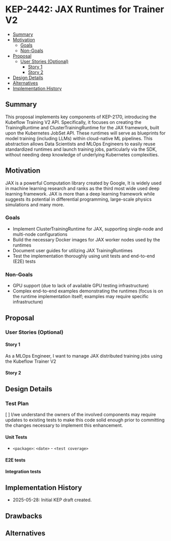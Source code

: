 # KEP-2442: JAX Runtimes for Trainer V2

- [Summary](#summary)
- [Motivation](#motivation)
  - [Goals](#goals)
  - [Non-Goals](#non-goals)
- [Proposal](#proposal)
  - [User Stories (Optional)](#user-stories-optional)
    - [Story 1](#story-1)
    - [Story 2](#story-2)
- [Design Details](#design-details)
- [Alternatives](#alternatives)
- [Implementation History](#implementation-history)

## Summary

This proposal implements key components of KEP-2170, introducing the Kubeflow Training V2 API. Specifically, it focuses on creating the TrainingRuntime and ClusterTrainingRuntime for the JAX framework, built upon the Kubernetes JobSet API. These runtimes will serve as blueprints for model training (including LLMs) within cloud-native ML pipelines. This abstraction allows Data Scientists and MLOps Engineers to easily reuse standardized runtimes and launch training jobs, particularly via the SDK, without needing deep knowledge of underlying Kubernetes complexities.

## Motivation

JAX is a powerful Computation library created by Google, It is widely used in machine learning research and ranks as the third most wide used deep learning framework. JAX is more than a deep learning framework while suggests its potential in 
differential programming, large-scale physics simulations and many more. 

### Goals

- Implement ClusterTrainingRuntime for JAX, supporting single-node and multi-node configurations
- Build the necessary Docker images for JAX worker nodes used by the runtimes
- Document user guides for utilizing JAX TrainingRuntimes
- Test the implementation thoroughly using unit tests and end-to-end (E2E) tests

### Non-Goals

- GPU support (due to lack of available GPU testing infrastructure)
- Complex end-to-end examples demonstrating the runtimes (focus is on the runtime implementation itself; examples may require specific infrastructure)

## Proposal

### User Stories (Optional)

#### Story 1

As a MLOps Engineer, I want to manage JAX distributed training jobs using the Kubeflow Trainer V2

#### Story 2


## Design Details

<!--
This section should contain enough information that the specifics of your
change are understandable. This may include API specs (though not always
required) or even code snippets. If there's any ambiguity about HOW your
proposal will be implemented, this is the place to discuss them.
-->

### Test Plan

<!--
The goal is to ensure that we don't accept enhancements with inadequate testing.
All code is expected to have adequate tests (eventually with coverage
expectations). Please adhere to the Kubeflow testing guidelines when drafting this test plan.
-->

[ ] I/we understand the owners of the involved components may require updates to
existing tests to make this code solid enough prior to committing the changes necessary
to implement this enhancement.

#### Unit Tests

<!--
In principle every added code should have complete unit test coverage, so providing
the exact set of tests will not bring additional value.
However, if complete unit test coverage is not possible, explain the reason of it
together with explanation why this is acceptable.
-->

<!--
Additionally, try to enumerate the core package you will be touching
to implement this enhancement and provide the current unit coverage for those
in the form of:
- <package>: <date> - <current test coverage>
This can inform certain test coverage improvements that we want to do before
extending the production code to implement this enhancement.
-->

- `<package>`: `<date>` - `<test coverage>`

#### E2E tests

<!--
Describe what E2E tests will be added to ensure proper quality of the enhancement.
After the implementation PR is merged, add the names of the tests here.
-->

#### Integration tests

<!--
Describe what tests will be added to ensure proper quality of the enhancement.
After the implementation PR is merged, add the names of the tests here.
-->

## Implementation History

- 2025-05-28: Initial KEP draft created.

## Drawbacks

<!--
Why should this KEP _not_ be implemented?
-->

## Alternatives

<!--
What other approaches did you consider, and why did you rule them out? These do
not need to be as detailed as the proposal, but should include enough
information to express the idea and why it was not acceptable.
-->